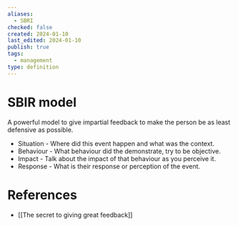 ```yaml
---
aliases:
  - SBRI
checked: false
created: 2024-01-10
last_edited: 2024-01-10
publish: true
tags:
  - management
type: definition
---
```

# SBIR model

A powerful model to give impartial feedback to make the person be as least defensive as possible.

- Situation - Where did this event happen and what was the context.
- Behaviour - What behaviour did the demonstrate, try to be objective.
- Impact - Talk about the impact of that behaviour as you perceive it.
- Response - What is their response or perception of the event.

# References

- [[The secret to giving great feedback]]